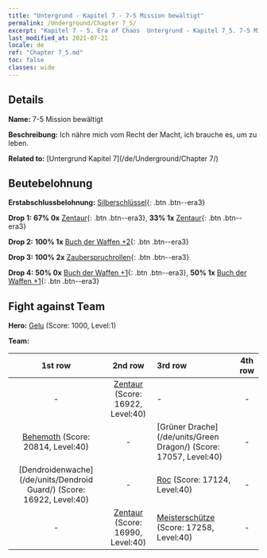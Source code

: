 ```yaml
---
title: "Untergrund - Kapitel 7 - 7-5 Mission bewältigt"
permalink: /Underground/Chapter 7_5/
excerpt: "Kapitel 7 - 5. Era of Chaos  Untergrund - Kapitel 7_5. 7-5 Mission bewältigt"
last_modified_at: 2021-07-21
locale: de
ref: "Chapter 7_5.md"
toc: false
classes: wide
---
```


## Details

 **Name:** 7-5 Mission bewältigt

 **Beschreibung:** Ich nähre mich vom Recht der Macht, ich brauche es, um zu leben.

 **Related to:** [Untergrund Kapitel 7](/de/Underground/Chapter 7/)

## Beutebelohnung

 **Erstabschlussbelohnung:** [Silberschlüssel](/ItemsDE/con_693/){: .btn .btn--era3}

 **Drop 1:** **67% 0x** [Zentaur](/ItemsDE/unt_199/){: .btn .btn--era3}, **33% 1x** [Zentaur](/ItemsDE/unt_199/){: .btn .btn--era3}

 **Drop 2:** **100% 1x** [Buch der Waffen +2](/ItemsDE/mat_32/){: .btn .btn--era3}

 **Drop 3:** **100% 2x** [Zauberspruchrollen](/ItemsDE/con_694/){: .btn .btn--era3}

 **Drop 4:** **50% 0x** [Buch der Waffen +1](/ItemsDE/mat_25/){: .btn .btn--era3}, **50% 1x** [Buch der Waffen +1](/ItemsDE/mat_25/){: .btn .btn--era3}


## Fight against Team
 **Hero:** [Gelu](/de/heroes/Gelu/) (Score: 1000, Level:1)

 **Team:**


  | 1st row | 2nd row | 3rd row | 4th row |
  |:----:|:----:|:----|:----:|
  | - | [Zentaur](/de/units/Centaur/) (Score: 16922, Level:40)  | - | - |
  | [Behemoth](/de/units/Behemoth/) (Score: 20814, Level:40)  | - | [Grüner Drache](/de/units/Green Dragon/) (Score: 17057, Level:40)  | - |
  | [Dendroidenwache](/de/units/Dendroid Guard/) (Score: 16922, Level:40)  | - | [Roc](/de/units/Roc/) (Score: 17124, Level:40)  | - |
  | - | [Zentaur](/de/units/Centaur/) (Score: 16990, Level:40)  | [Meisterschütze](/de/units/Sharpshooter/) (Score: 17258, Level:40)  | - |


